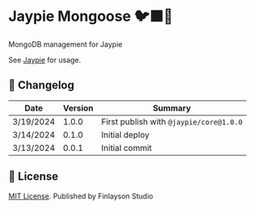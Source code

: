# Jaypie Mongoose 🐦‍⬛🪿

MongoDB management for Jaypie 

See [Jaypie](https://github.com/finlaysonstudio/jaypie) for usage.

## 📝 Changelog

| Date       | Version | Summary        |
| ---------- | ------- | -------------- |
|  3/19/2024 |   1.0.0 | First publish with `@jaypie/core@1.0.0` |
|  3/14/2024 |   0.1.0 | Initial deploy |
|  3/13/2024 |   0.0.1 | Initial commit |

## 📜 License

[MIT License](./LICENSE.txt). Published by Finlayson Studio
